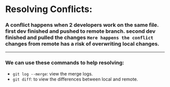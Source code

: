 # Resolving Conflicts:

### A conflict happens when 2 developers work on the same file. first dev finished and pushed to remote branch. second dev finished and pulled the changes `Here happens the conflict` changes from remote has a risk of overwriting local changes. 
---
### We can use these commands to help resolving:
- `git log --merge`: view the merge logs.
- `git diff`: to view the differences between local and remote.